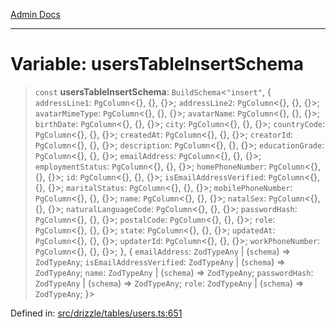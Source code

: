 [Admin Docs](/)

***

# Variable: usersTableInsertSchema

> `const` **usersTableInsertSchema**: `BuildSchema`\<`"insert"`, \{ `addressLine1`: `PgColumn`\<\{\}, \{\}, \{\}\>; `addressLine2`: `PgColumn`\<\{\}, \{\}, \{\}\>; `avatarMimeType`: `PgColumn`\<\{\}, \{\}, \{\}\>; `avatarName`: `PgColumn`\<\{\}, \{\}, \{\}\>; `birthDate`: `PgColumn`\<\{\}, \{\}, \{\}\>; `city`: `PgColumn`\<\{\}, \{\}, \{\}\>; `countryCode`: `PgColumn`\<\{\}, \{\}, \{\}\>; `createdAt`: `PgColumn`\<\{\}, \{\}, \{\}\>; `creatorId`: `PgColumn`\<\{\}, \{\}, \{\}\>; `description`: `PgColumn`\<\{\}, \{\}, \{\}\>; `educationGrade`: `PgColumn`\<\{\}, \{\}, \{\}\>; `emailAddress`: `PgColumn`\<\{\}, \{\}, \{\}\>; `employmentStatus`: `PgColumn`\<\{\}, \{\}, \{\}\>; `homePhoneNumber`: `PgColumn`\<\{\}, \{\}, \{\}\>; `id`: `PgColumn`\<\{\}, \{\}, \{\}\>; `isEmailAddressVerified`: `PgColumn`\<\{\}, \{\}, \{\}\>; `maritalStatus`: `PgColumn`\<\{\}, \{\}, \{\}\>; `mobilePhoneNumber`: `PgColumn`\<\{\}, \{\}, \{\}\>; `name`: `PgColumn`\<\{\}, \{\}, \{\}\>; `natalSex`: `PgColumn`\<\{\}, \{\}, \{\}\>; `naturalLanguageCode`: `PgColumn`\<\{\}, \{\}, \{\}\>; `passwordHash`: `PgColumn`\<\{\}, \{\}, \{\}\>; `postalCode`: `PgColumn`\<\{\}, \{\}, \{\}\>; `role`: `PgColumn`\<\{\}, \{\}, \{\}\>; `state`: `PgColumn`\<\{\}, \{\}, \{\}\>; `updatedAt`: `PgColumn`\<\{\}, \{\}, \{\}\>; `updaterId`: `PgColumn`\<\{\}, \{\}, \{\}\>; `workPhoneNumber`: `PgColumn`\<\{\}, \{\}, \{\}\>; \}, \{ `emailAddress`: `ZodTypeAny` \| (`schema`) => `ZodTypeAny`; `isEmailAddressVerified`: `ZodTypeAny` \| (`schema`) => `ZodTypeAny`; `name`: `ZodTypeAny` \| (`schema`) => `ZodTypeAny`; `passwordHash`: `ZodTypeAny` \| (`schema`) => `ZodTypeAny`; `role`: `ZodTypeAny` \| (`schema`) => `ZodTypeAny`; \}\>

Defined in: [src/drizzle/tables/users.ts:651](https://github.com/NishantSinghhhhh/talawa-api/blob/eec373445d0a4b36c011832ad5010e69e112315d/src/drizzle/tables/users.ts#L651)
